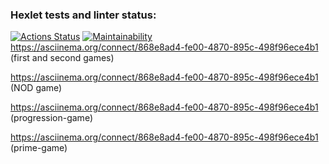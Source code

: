 ### Hexlet tests and linter status:
[![Actions Status](https://github.com/eclogeat/php-project-45/actions/workflows/hexlet-check.yml/badge.svg)](https://github.com/eclogeat/php-project-45/actions)
[![Maintainability](https://api.codeclimate.com/v1/badges/your-badge-id/maintainability)](https://codeclimate.com/github/your-username/your-repo/maintainability)
https://asciinema.org/connect/868e8ad4-fe00-4870-895c-498f96ece4b1 (first and second games)

https://asciinema.org/connect/868e8ad4-fe00-4870-895c-498f96ece4b1 (NOD game)

https://asciinema.org/connect/868e8ad4-fe00-4870-895c-498f96ece4b1 (progression-game)

https://asciinema.org/connect/868e8ad4-fe00-4870-895c-498f96ece4b1 (prime-game)
